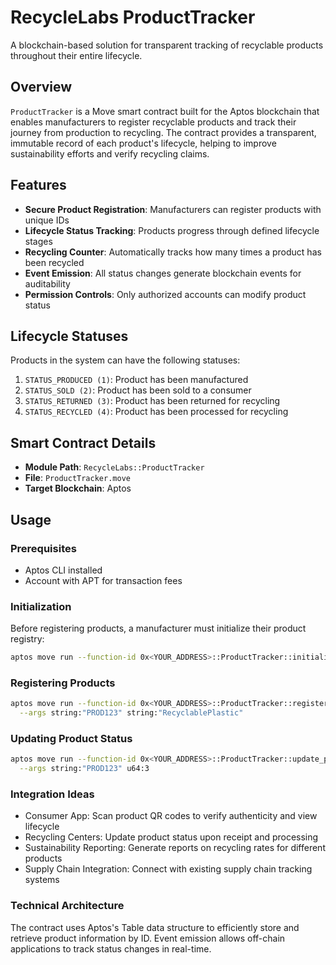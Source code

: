 # RecycleLabs ProductTracker

A blockchain-based solution for transparent tracking of recyclable products throughout their entire lifecycle.

## Overview

`ProductTracker` is a Move smart contract built for the Aptos blockchain that enables manufacturers to register recyclable products and track their journey from production to recycling. The contract provides a transparent, immutable record of each product's lifecycle, helping to improve sustainability efforts and verify recycling claims.

## Features

- **Secure Product Registration**: Manufacturers can register products with unique IDs
- **Lifecycle Status Tracking**: Products progress through defined lifecycle stages
- **Recycling Counter**: Automatically tracks how many times a product has been recycled
- **Event Emission**: All status changes generate blockchain events for auditability
- **Permission Controls**: Only authorized accounts can modify product status

## Lifecycle Statuses

Products in the system can have the following statuses:

1. `STATUS_PRODUCED (1)`: Product has been manufactured
2. `STATUS_SOLD (2)`: Product has been sold to a consumer
3. `STATUS_RETURNED (3)`: Product has been returned for recycling
4. `STATUS_RECYCLED (4)`: Product has been processed for recycling

## Smart Contract Details

- **Module Path**: `RecycleLabs::ProductTracker`
- **File**: `ProductTracker.move`
- **Target Blockchain**: Aptos

## Usage

### Prerequisites

- Aptos CLI installed
- Account with APT for transaction fees

### Initialization

Before registering products, a manufacturer must initialize their product registry:

```bash
aptos move run --function-id 0x<YOUR_ADDRESS>::ProductTracker::initialize_registry
```

### Registering Products
```bash
aptos move run --function-id 0x<YOUR_ADDRESS>::ProductTracker::register_product \
  --args string:"PROD123" string:"RecyclablePlastic"
```

### Updating Product Status
```bash
aptos move run --function-id 0x<YOUR_ADDRESS>::ProductTracker::update_product_status \
  --args string:"PROD123" u64:3
```
### Integration Ideas

- Consumer App: Scan product QR codes to verify authenticity and view lifecycle
- Recycling Centers: Update product status upon receipt and processing
- Sustainability Reporting: Generate reports on recycling rates for different products
- Supply Chain Integration: Connect with existing supply chain tracking systems

### Technical Architecture
The contract uses Aptos's Table data structure to efficiently store and retrieve product information by ID. Event emission allows off-chain applications to track status changes in real-time.
